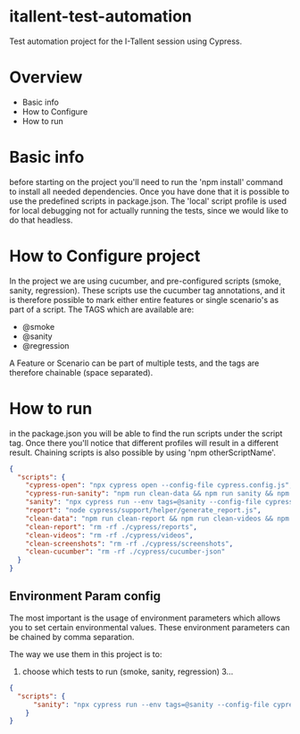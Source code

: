 # itallent-test-automation
Test automation project for the I-Tallent session using Cypress.

# Overview
- Basic info
- How to Configure
- How to run

# Basic info
before starting on the project you'll need to run the 'npm install' command to install all needed dependencies. Once you have
done that it is possible to use the predefined scripts in package.json. The 'local' script profile is used for local debugging 
not for actually running the tests, since we would like to do that headless. 

# How to Configure project
In the project we are using cucumber, and pre-configured scripts (smoke, sanity, regression). These scripts use the cucumber
tag annotations, and it is therefore possible to mark either entire features or single scenario's as part of a script. 
The TAGS which are available are:
- @smoke
- @sanity
- @regression

A Feature or Scenario can be part of multiple tests, and the tags are therefore chainable (space separated).

# How to run
in the package.json you will be able to find the run scripts under the script tag. Once there you'll notice that different 
profiles will result in a different result. Chaining scripts is also possible by using 'npm otherScriptName'.

```json
{
  "scripts": {
    "cypress-open": "npx cypress open --config-file cypress.config.js",
    "cypress-run-sanity": "npm run clean-data && npm run sanity && npm run report",
    "sanity": "npx cypress run --env tags=@sanity --config-file cypress.config.js",
    "report": "node cypress/support/helper/generate_report.js",
    "clean-data": "npm run clean-report && npm run clean-videos && npm run clean-screenshots && npm run clean-cucumber",
    "clean-report": "rm -rf ./cypress/reports",
    "clean-videos": "rm -rf ./cypress/videos",
    "clean-screenshots": "rm -rf ./cypress/screenshots",
    "clean-cucumber": "rm -rf ./cypress/cucumber-json"
  }
}
```

## Environment Param config
The most important is the usage of environment parameters which allows you to set certain environmental values. These environment
parameters can be chained by comma separation. 

The way we  use them in this project is to:
1. choose which tests to run (smoke, sanity, regression)
3...

```json
{
  "scripts": {
      "sanity": "npx cypress run --env tags=@sanity --config-file cypress.config.js"
    }
}
```
